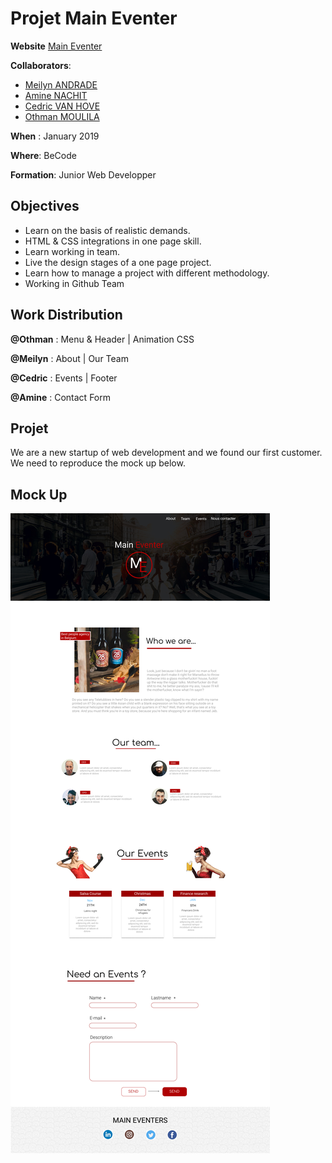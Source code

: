 # Projet Main Eventer

**Website** [Main Eventer](https://meilyn.github.io/Projet-Main-Eventer/)

**Collaborators**: 

* [Meilyn ANDRADE](https://github.com/Meilyn)
* [Amine NACHIT](https://github.com/webmaster83)
* [Cedric VAN HOVE](https://github.com/cevaho)
* [Othman MOULILA](https://github.com/luffy1140/)

**When** : January 2019

**Where**: BeCode

**Formation**: Junior Web Developper

## Objectives

* Learn on the basis of realistic demands.
* HTML & CSS integrations in one page skill.
* Learn working in team.
* Live the design stages of a one page project.
* Learn how to manage a project with different methodology.
* Working in Github Team 

## Work Distribution 

**@Othman** : Menu & Header | Animation CSS

**@Meilyn** : About | Our Team

**@Cedric** : Events | Footer

**@Amine** : Contact Form

## Projet 

We are a new startup of web development and we found our first customer. We need to reproduce the mock up below.


## Mock Up 
![maquette](Maquette.jpg)



